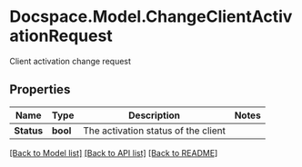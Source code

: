 # Docspace.Model.ChangeClientActivationRequest
Client activation change request

## Properties

Name | Type | Description | Notes
------------ | ------------- | ------------- | -------------
**Status** | **bool** | The activation status of the client | 

[[Back to Model list]](../README.md#documentation-for-models) [[Back to API list]](../README.md#documentation-for-api-endpoints) [[Back to README]](../README.md)

